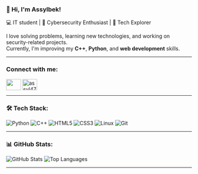### 👋 Hi, I'm Assylbek!  
💻 IT student | 🔐 Cybersecurity Enthusiast | 🚀 Tech Explorer  

I love solving problems, learning new technologies, and working on security-related projects.  
Currently, I'm improving my **C++**, **Python**, and **web development** skills.  

---

<h3 align="left">Connect with me:</h3>
<p align="left">
<a href="https://instagram.com/uzakbaevv_asylbek" target="blank"><img align="center" src="https://raw.githubusercontent.com/rahuldkjain/github-profile-readme-generator/master/src/images/icons/Social/instagram.svg" alt="" height="30" width="40" /></a>
<a href="https://t.me/assyl47" target="blank"><img align="center" src="https://upload.wikimedia.org/wikipedia/commons/8/82/Telegram_logo.svg" alt="assyl47" height="30" width="40" /></a>

---

### 🛠️ Tech Stack:
![Python](https://img.shields.io/badge/Python-3776AB?style=for-the-badge&logo=python&logoColor=white)
![C++](https://img.shields.io/badge/C++-00599C?style=for-the-badge&logo=cplusplus&logoColor=white)
![HTML5](https://img.shields.io/badge/HTML5-E34F26?style=for-the-badge&logo=html5&logoColor=white)
![CSS3](https://img.shields.io/badge/CSS3-1572B6?style=for-the-badge&logo=css3&logoColor=white)
![Linux](https://img.shields.io/badge/Linux-FCC624?style=for-the-badge&logo=linux&logoColor=black)
![Git](https://img.shields.io/badge/Git-F05032?style=for-the-badge&logo=git&logoColor=white)

---

### 📊 GitHub Stats:
![GitHub Stats](https://github-readme-stats.vercel.app/api?username=Assylbek-Uzakbayev&show_icons=true&theme=radical)
![Top Languages](https://github-readme-stats.vercel.app/api/top-langs/?username=Assylbek-Uzakbayev&layout=compact&theme=radical)

---

